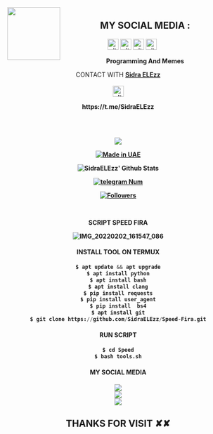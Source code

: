 <img src="https://github.com/SidraELEzz/Speed-Fira/blob/main/%D8%A7%D9%84%D9%82%D9%88%D8%A7%D9%84%D8%A8/IMG_20220202_161453_756.jpg" width="120" height="120" align="left">
<center>
  
  
 
   ##  MY SOCIAL MEDIA : <br>

<a href="https://Instagram.com/SidraELEzz" target="_blank"><img src="https://github.com/SidraELEzz/Speed-Fira/blob/main/%D8%A7%D9%84%D9%82%D9%88%D8%A7%D9%84%D8%A8/instagram.png" alt="alt text" width="25" height="25"></a> 
<a href="https://t.me/SidraTools/1"><img src="https://github.com/SidraELEzz/Speed-Fira/blob/main/%D8%A7%D9%84%D9%82%D9%88%D8%A7%D9%84%D8%A8/telegram.png" alt="alt text" width="25" height="25"></a>
<a href="https://www.facebook.com/118462356860246" target="_blank"><img src="https://github.com/SidraELEzz/Speed-Fira/blob/main/%D8%A7%D9%84%D9%82%D9%88%D8%A7%D9%84%D8%A8/facebook.png" alt="alt text" width="25" height="25"></a> <a href="https://t.me/Sidra"><img src="https://github.com/SidraELEzz/Speed-Fira/blob/main/%D8%A7%D9%84%D9%82%D9%88%D8%A7%D9%84%D8%A8/IMG_20220202_163201_065.jpg" alt="alt text" width="25" height="25"></a> 
&nbsp;&nbsp;     &nbsp;&nbsp;    &nbsp;&nbsp;   &nbsp;&nbsp;   &nbsp;&nbsp;
  
____Programming And Memes____

CONTACT WITH <a href="https://github.com/SidraELEzz"><b>Sidra ELEzz </a> </br><br>
<img src="https://github.com/SidraELEzz/Speed-Fira/blob/main/%D8%A7%D9%84%D9%82%D9%88%D8%A7%D9%84%D8%A8/IMG_20220202_163157_440.jpg" alt="alt text" width="25" height="25"> <br>
<p>https://t.me/SidraELEzz</p>  <br> <br> 


![](https://img.shields.io/badge/SidraELEzz-orange?style=for-the-badge&logo=python.svg) 
<p align="center">
<a href="#"><img title="Made in UAE" src="https://img.shields.io/badge/MADE%20IN-UAE-red.svg?style=for-the-badge&logo=github"></a>

</p>
<p align="center">
<img alt="SidraELEzz' Github Stats" src="https://github-readme-stats.vercel.app/api?username=SidraELEzz&show_icons=true&include_all_commits=true&hide_border=true" />

</p>
<p align="center">
<a href="#"><img title="telegram Num" src="https://img.shields.io/badge/telegram%20Num-SidtaTools-red.svg?style=for-the-badge&logo=telegram"></a>
</p>
<p align="center">
<a href="https://github.com/SidraELEzz/followers"><img title="Followers" src="https://img.shields.io/github/followers/SidraELEzz?color=blue&style=flat-square"></a>
</p>

</br>
<p align="center">
      SCRIPT SPEED FIRA 
</p>
  
![IMG_20220202_161547_086](https://github.com/SidraELEzz/Speed-Fira/blob/main/%D8%A7%D9%84%D9%82%D9%88%D8%A7%D9%84%D8%A8/IMG_20220202_161547_086.jpg)


#### INSTALL TOOL ON TERMUX
```python
$ apt update && apt upgrade
$ apt install python
$ apt install bash
$ apt install clang
$ pip install requests
$ pip install user_agent
$ pip install  bs4
$ apt install git
$ git clone https://github.com/SidraELEzz/Speed-Fira.git
```
#### RUN SCRIPT
```bash
$ cd Speed
$ bash tools.sh
```


#### MY SOCIAL MEDIA

[![](https://img.shields.io/badge/Github-black?logo=Github&logoColor=red&labelColor=black)](https://github.com/SidraTools) <br>
[![](https://img.shields.io/badge/Facebook-black?logo=Facebook&logoColor=red&labelColor=black)](https://www.facebook.com/118462356860246) <br>
[![](https://img.shields.io/badge/Telegram-black?logo=Instagram&logoColor=red&labelColor=black)](https://t.me/SidraToools) <br>


<h2> THANKS FOR VISIT ✘✘ <h2\>

